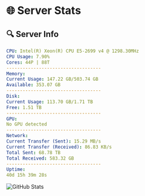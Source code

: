# 🌐 Server Stats
## 🔍 Server Info
```yaml
CPU: Intel(R) Xeon(R) CPU E5-2699 v4 @ 1298.30MHz
CPU Usage: 7.90%
Cores: 44P | 88T
-----------------------------------
Memory:
Current Usage: 147.22 GB/503.74 GB
Available: 353.07 GB
-----------------------------------
Disk:
Current Usage: 113.70 GB/1.71 TB
Free: 1.51 TB
-----------------------------------
GPU:
No GPU detected
-----------------------------------
Network:
Current Transfer (Sent): 15.29 MB/s
Current Transfer (Received): 86.83 KB/s
Total Sent: 68.78 TB
Total Received: 583.32 GB
-----------------------------------
Uptime:
40d 15h 39m 28s
```
![GitHub Stats](https://img.shields.io/badge/Updated-2025-04-17_13:02:17-blue)